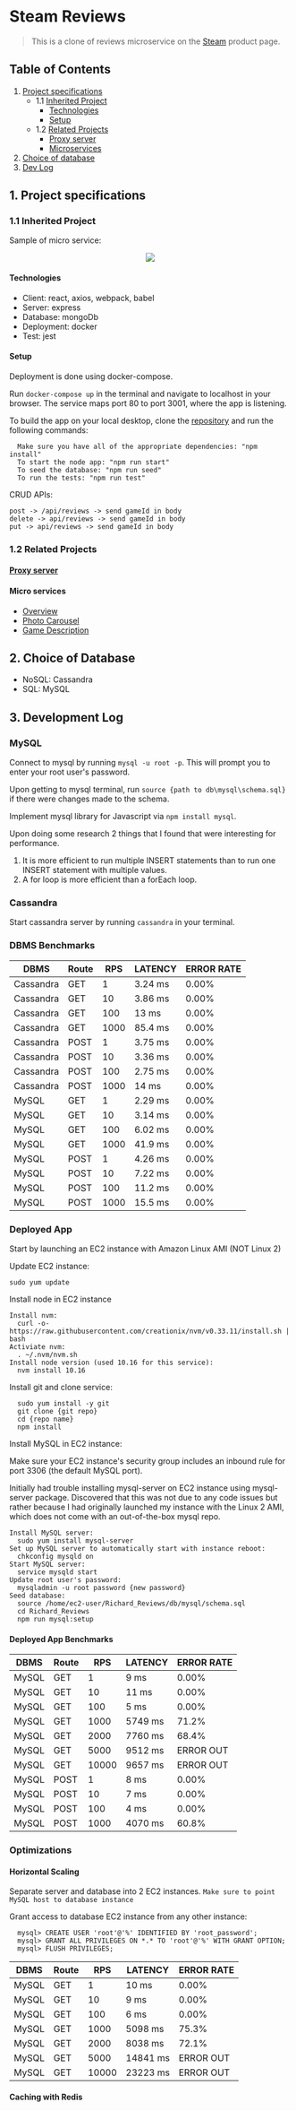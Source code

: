 # Steam Reviews

> This is a clone of reviews microservice on the [Steam](https://store.steampowered.com/app/271590/Grand_Theft_Auto_V/) product page.


## Table of Contents

  1. [Project specifications](#1-project-specifications)
      * 1.1 [Inherited Project](#11-inherited-project)
        - [Technologies](#technologies)
        - [Setup](#setup)
      * 1.2 [Related Projects](#12-related-projects)
        - [Proxy server](#micro-services)
        - [Microservices](#micro-services)
  2. [Choice of database](#2-choice-of-database)
  3. [Dev Log](#3-development-log)

## 1. Project specifications

### 1.1 Inherited Project

Sample of micro service:

  <p align="center"><img src="reviews screenshot.png" /></p>

#### Technologies

* Client: react, axios, webpack, babel
* Server: express
* Database: mongoDb
* Deployment: docker
* Test: jest

#### Setup

Deployment is done using docker-compose.

Run ``docker-compose up`` in the terminal and navigate to localhost in your browser. The service maps port 80 to port 3001, where the app is listening.

To build the app on your local desktop, clone the [repository](https://github.com/rpt15-drKarp/Richard_Reviews) and run the following commands:
```
  Make sure you have all of the appropriate dependencies: "npm install"
  To start the node app: "npm run start"
  To seed the database: "npm run seed"
  To run the tests: "npm run test"
```
CRUD APIs:
```
post -> /api/reviews -> send gameId in body
delete -> api/reviews -> send gameId in body
put -> api/reviews -> send gameId in body
```

### 1.2 Related Projects

#### [Proxy server](https://github.com/rpt15-drKarp/stephen_proxy)

#### Micro services
  * [Overview](https://github.com/rpt15-drKarp/alastair_overview)
  * [Photo Carousel](https://github.com/rpt15-drKarp/stephen_photoCarousel)
  * [Game Description](https://github.com/rpt15-drKarp/Therese_aboutGame)

## 2. Choice of Database

  * NoSQL: Cassandra
  * SQL: MySQL

## 3. Development Log

### MySQL

Connect to mysql by running `mysql -u root -p`. This will prompt you to enter your root user's password.

Upon getting to mysql terminal, run `source {path to db\mysql\schema.sql}` if there were changes made to the schema.

Implement mysql library for Javascript via `npm install mysql`.

Upon doing some research 2 things that I found that were interesting for performance.
  1. It is more efficient to run multiple INSERT statements than to run one INSERT statement with multiple values.
  2. A for loop is more efficient than a forEach loop.

### Cassandra

Start cassandra server by running `cassandra` in your terminal.

### DBMS Benchmarks

| DBMS      | Route | RPS  | LATENCY | ERROR RATE |
| --------- | ----- | ---- | ------- | ---------- |
| Cassandra | GET   | 1    | 3.24 ms  | 0.00% |
| Cassandra | GET   | 10   | 3.86 ms  | 0.00% |
| Cassandra | GET   | 100  | 13 ms  | 0.00% |
| Cassandra | GET   | 1000 | 85.4 ms  | 0.00% |
| Cassandra | POST  | 1    | 3.75 ms  | 0.00% |
| Cassandra | POST  | 10   | 3.36 ms  | 0.00% |
| Cassandra | POST  | 100  | 2.75 ms  | 0.00% |
| Cassandra | POST  | 1000 | 14 ms  | 0.00% |
| MySQL     | GET   | 1    | 2.29 ms  | 0.00% |
| MySQL     | GET   | 10   | 3.14 ms | 0.00% |
| MySQL     | GET   | 100  | 6.02 ms | 0.00% |
| MySQL     | GET   | 1000 | 41.9 ms | 0.00% |
| MySQL     | POST  | 1    | 4.26 ms | 0.00% |
| MySQL     | POST  | 10   | 7.22 ms | 0.00% |
| MySQL     | POST  | 100  | 11.2 ms | 0.00% |
| MySQL     | POST  | 1000 | 15.5 ms | 0.00% |

### Deployed App

Start by launching an EC2 instance with Amazon Linux AMI (NOT Linux 2)

Update EC2 instance:
```
sudo yum update
```

Install node in EC2 instance
```
Install nvm:
  curl -o- https://raw.githubusercontent.com/creationix/nvm/v0.33.11/install.sh | bash
Activiate nvm:
  . ~/.nvm/nvm.sh
Install node version (used 10.16 for this service):
  nvm install 10.16
```

Install git and clone service:
```
  sudo yum install -y git
  git clone {git repo}
  cd {repo name}
  npm install
```

Install MySQL in EC2 instance:

Make sure your EC2 instance's security group includes an inbound rule for port 3306 (the default MySQL port).

Initially had trouble installing mysql-server on EC2 instance using mysql-server package.
Discovered that this was not due to any code issues but rather because I had originally launched my instance with the Linux 2 AMI, which does not come with an out-of-the-box mysql repo.
```
Install MySQL server:
  sudo yum install mysql-server
Set up MySQL server to automatically start with instance reboot:
  chkconfig mysqld on
Start MySQL server:
  service mysqld start
Update root user's password:
  mysqladmin -u root password {new password}
Seed database:
  source /home/ec2-user/Richard_Reviews/db/mysql/schema.sql
  cd Richard_Reviews
  npm run mysql:setup
```

#### Deployed App Benchmarks

| DBMS      | Route | RPS  | LATENCY | ERROR RATE |
| --------- | ----- | ---- | ------- | ---------- |
| MySQL     | GET   | 1    | 9 ms  | 0.00% |
| MySQL     | GET   | 10   | 11 ms | 0.00% |
| MySQL     | GET   | 100  | 5 ms | 0.00% |
| MySQL     | GET   | 1000  | 5749 ms | 71.2% |
| MySQL     | GET   | 2000  | 7760 ms | 68.4% |
| MySQL     | GET   | 5000  | 9512 ms | ERROR OUT |
| MySQL     | GET   | 10000  | 9657 ms | ERROR OUT |
| MySQL     | POST  | 1    | 8 ms | 0.00% |
| MySQL     | POST  | 10   | 7 ms | 0.00% |
| MySQL     | POST  | 100  | 4 ms | 0.00% |
| MySQL     | POST  | 1000 | 4070 ms | 60.8% |

### Optimizations

#### Horizontal Scaling

Separate server and database into 2 EC2 instances.
`Make sure to point MySQL host to database instance`

Grant access to database EC2 instance from any other instance:
```
  mysql> CREATE USER 'root'@'%' IDENTIFIED BY 'root_password';
  mysql> GRANT ALL PRIVILEGES ON *.* TO 'root'@'%' WITH GRANT OPTION;
  mysql> FLUSH PRIVILEGES;
```

| DBMS      | Route | RPS  | LATENCY | ERROR RATE |
| --------- | ----- | ---- | ------- | ---------- |
| MySQL     | GET   | 1    | 10 ms  | 0.00% |
| MySQL     | GET   | 10   | 9 ms | 0.00% |
| MySQL     | GET   | 100  | 6 ms | 0.00% |
| MySQL     | GET   | 1000 | 5098 ms | 75.3% |
| MySQL     | GET   | 2000   | 8038 ms | 72.1% |
| MySQL     | GET   | 5000  | 14841 ms | ERROR OUT |
| MySQL     | GET   | 10000 | 23223 ms | ERROR OUT |

#### Caching with Redis

